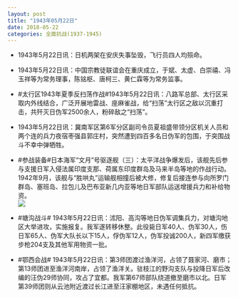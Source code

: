```yaml
---
layout: post
title: "1943年05月22日"
date: 2018-05-22
categories: 全面抗战(1937-1945)
---
```


<meta name="referrer" content="no-referrer" />

- 1943年5月22日讯：日机两架在安庆失事坠毁，飞行员四人均殒命。 

- 1943年5月22日讯：中国宗教徒联谊会在重庆成立，于斌、太虚、白崇禧、冯玉祥等为常务理事，陈铭枢、唐柯三、黄仁霖等为常务监事。 

- #太行区1943年夏季反扫荡作战#1943年5月22日讯：八路军总部、太行区采取内外线结合，广泛开展地雷战、座麻雀战，给“扫荡”太行区之敌以沉重打击，共歼灭日伪军2500余人，粉碎敌之“扫荡”。 

- 1943年5月22日讯：冀南军区第6军分区副司令员夏祖盛带领分区机关人员和两个连的兵力夜宿枣强县郭庄村，突然遭到四百多名日伪军的包围，于突围战斗不幸中弹牺牲。 

- #参战装备#日本海军“文月”号驱逐舰（三）：太平洋战争爆发后，该舰先后参与支援日军入侵法属印度支那、荷属东印度群岛及马来半岛等地的作战行动。1942年9月，该舰与“胜哄丸”运输舰相撞后被大修，修复后接连参与向所罗门群岛、塞班岛、拉包儿及巴布亚新几内亚等地日军部队运送增援兵力和补给物资。 <br/><img src="https://wx3.sinaimg.cn/large/aca367d8ly1frjvylbh3wj20xc0l3myp.jpg" />

- #塘沟战斗# 1943年5月22日讯：沭阳、高沟等地日伪军调集兵力，对塘沟地区大举进攻，实施报复。我军遂转移休整。此役毙日军40人、伪军30人，伤日军65人、伪军大队长以下15人，俘伪军12人，伪军投诚200人，新四军缴获步枪204支及其他军用物资一批。 

- #鄂西会战# 1943年5月22日讯：第3师团渡过渔洋河，占领了聂家河、磨市；第13师团进至渔洋河南岸，占领了渔洋关。驻枝江的野沟支队与投降日军后改编的汪伪29师协同，攻占了宜都。我军第67师部队绕道撤至磨市以北。日军第39师团则从云池附近渡过长江进至汪家棚地区，未遇任何抵抗。 

